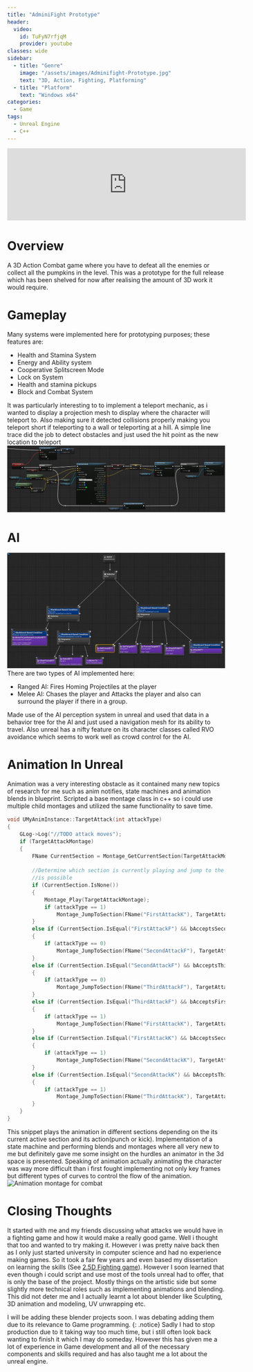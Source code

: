```yaml
---
title: "AdminiFight Prototype"
header:
  video:
    id: TuFyN7rfjqM
    provider: youtube
classes: wide
sidebar:
  - title: "Genre"
    image: "/assets/images/Adminifight-Prototype.jpg"
    text: "3D, Action, Fighting, Platforming"
  - title: "Platform"
    text: "Windows x64"
categories:
  - Game
tags:
  - Unreal Engine
  - C++
---
```

<iframe frameborder="0" src="https://itch.io/embed/1133264?bg_color=8e9cd2" width="552" height="167"><a href="https://kayofways.itch.io/adminifight-prototype">AdminiFight-Prototype by KayOfWays</a></iframe>

# Overview
A 3D Action Combat game where you have to defeat all the enemies or collect all the pumpkins in the level. 
This was a prototype for the full release which has been shelved for now after realising the amount of 3D work it would require.

# Gameplay

Many systems were implemented here for prototyping purposes; these features are:
- Health and Stamina System
- Energy and Ability system
- Cooperative Splitscreen Mode
- Lock on System
- Health and stamina pickups
- Block and Combat System

It was particularly interesting to to implement a teleport mechanic, as i wanted to display a projection mesh to display where the character will teleport to.
Also making sure it detected collisions properly making you teleport short if teleporting to a wall or teleporting at a hill.
A simple line trace did the job to detect obstacles and just used the hit point as the new location to teleport
![Teleport Function](/assets/images/Adminifight-Teleport.png)

# AI
![Behavior Tree](/assets/images/Adminifight-Behaviortree.png)
There are two types of AI implemented here:
- Ranged AI: Fires Homing Projectiles at the player
- Melee AI: Chases the player and Attacks the player and also can surround the player if there in a group.

Made use of the AI perception system in unreal and used that data in a behavior tree for the AI and just used a navigation mesh for its ability to travel. 
Also unreal has a nifty feature on its character classes called RVO avoidance which seems to work well as crowd control for the AI. 

# Animation In Unreal
Animation was a very interesting obstacle as it contained many new topics of research for me such as anim notifies, state machines and animation blends in blueprint. 
Scripted a base montage class in c++ so i could use multiple child montages and utilized the same functionality to save time.

```c++
void UMyAnimInstance::TargetAttack(int attackType)
{
	GLog->Log("//TODO attack moves");
	if (TargetAttackMontage)
	{
		FName CurrentSection = Montage_GetCurrentSection(TargetAttackMontage);

		//Determine which section is currently playing and jump to the next section
		//is possible
		if (CurrentSection.IsNone())
		{
			Montage_Play(TargetAttackMontage);
			if (attackType == 1)
				Montage_JumpToSection(FName("FirstAttackK"), TargetAttackMontage);
		}
		else if (CurrentSection.IsEqual("FirstAttackF") && bAcceptsSecondAttackInputF)
		{
			if (attackType == 0)
				Montage_JumpToSection(FName("SecondAttackF"), TargetAttackMontage);
		}
		else if (CurrentSection.IsEqual("SecondAttackF") && bAcceptsThirdAttackInputF)
		{
			if (attackType == 0)
				Montage_JumpToSection(FName("ThirdAttackF"), TargetAttackMontage);
		}
		else if (CurrentSection.IsEqual("ThirdAttackF") && bAcceptsFirstAttackInputK)
		{
			if (attackType == 1)
				Montage_JumpToSection(FName("FirstAttackK"), TargetAttackMontage);
		}
		else if (CurrentSection.IsEqual("FirstAttackK") && bAcceptsSecondAttackInputK)
		{
			if (attackType == 1)
				Montage_JumpToSection(FName("SecondAttackK"), TargetAttackMontage);
		}
		else if (CurrentSection.IsEqual("SecondAttackK") && bAcceptsThirdAttackInputK)
		{
			if (attackType == 1)
				Montage_JumpToSection(FName("ThirdAttackK"), TargetAttackMontage);
		}
	}
}
```

This snippet plays the animation in different sections depending on the its current active section and its action(punch or kick).
Implementation of a state machine and performing blends and montages where all very new to me but definitely gave me some insight on the hurdles an animator in the 3d space is presented.
Speaking of animation actually animating the character was way more difficult than i first fought implementing not only key frames but different types of curves to control the flow of the animation.
![Animation montage for combat](/assets/images/Adminifight-CombatMontage.gif)

# Closing Thoughts
It started with me and my friends discussing what attacks we would have in a fighting game and how it would make a really good game. Well i thought that too and wanted to try making it. However i was pretty naive back then as I only just started university in computer science and had no experience making games. 
So it took a fair few years and even based my dissertation on learning the skills (See [2.5D Fighting game](https://kayway.github.io/game/2.5D-Fighting-Game/)).
However I soon learned that even though i could script and use most of the tools unreal had to offer, that is only the base of the project.
Mostly things on the artistic side but some slightly more technical roles such as implementing animations and blending.
This did not deter me and I actually learnt a lot about blender like Sculpting, 3D animation and modeling, UV unwrapping etc.

I will be adding these blender projects soon. I was debating adding them due to its relevance to Game programming.
{: .notice}
Sadly I had to stop production due to it taking way too much time, but i still often look back wanting to finish it which I may do someday. 
However this has given me a lot of experience in Game development and all of the necessary components and skills required and has also taught me a lot about the unreal engine.
